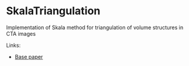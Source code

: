 # SkalaTriangulation

Implementation of Skala method for triangulation of volume structures in CTA images

Links: 
 - [Base paper](http://dx.doi.org/10.25205/1818-7900-2019-17-3-5-17)
